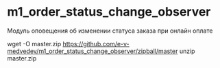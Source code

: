 # m1_order_status_change_observer

Модуль оповещения об изменении статуса заказа при онлайн оплате

wget -O master.zip https://github.com/e-v-medvedev/m1_order_status_change_observer/zipball/master
unzip master.zip 
